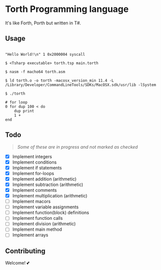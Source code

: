 # Torth Programming language

It's like Forth, Porth but written in T#.


## Usage
```assembly

"Hello World!\n" 1 0x2000004 syscall

```


```
$ <Tsharp executable> torth.tsp main.torth

$ nasm -f macho64 torth.asm

$ ld torth.o -o torth -macosx_version_min 11.4 -L /Library/Developer/CommandLineTools/SDKs/MacOSX.sdk/usr/lib -lSystem

$ ./torth
```

```
# for loop
0 for dup 100 < do  
    dup print
    1 +
end
```

## Todo
> _Some of these are in progress and not marked as checked_
- [X] Implement integers
- [X] Implement conditions
- [X] Implement if statements
- [X] Implement for-loops
- [X] Implement addition (arithmetic)
- [X] Implement subtraction (arithmetic)
- [X] Implement comments
- [X] Implement multiplication (arithmetic)
- [ ] Implement macors
- [ ] Implement variable assignments
- [ ] Implement function(block) definitions
- [ ] Implement function calls
- [ ] Implement division (arithmetic)
- [ ] Implement main method
- [ ] Implement arrays

## Contributing
Welcome! 💕

